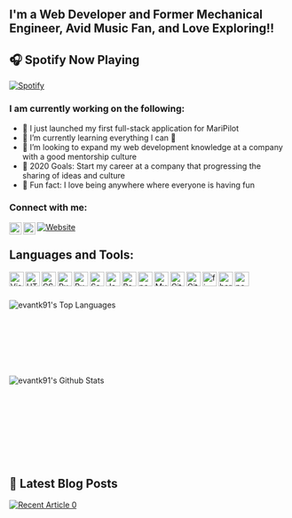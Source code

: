 ## I'm a  Web Developer and Former Mechanical Engineer, Avid Music Fan, and Love Exploring!!

## 🎧 Spotify Now Playing

[![Spotify](https://novatorem.evantk91.vercel.app/api/spotify)](https://open.spotify.com/user/1266565207)

### I am currently working on the following:

- 🍤 I just launched my first full-stack application for MariPilot
- 🌱 I’m currently learning everything I can 🤣
- 💼 I’m looking to expand my web development knowledge at a company with a good mentorship culture
- 🥅 2020 Goals: Start my career at a company that progressing the sharing of ideas and culture
- 🙌 Fun fact: I love being anywhere where everyone is having fun

### Connect with me:

[<img align="left" alt="evantk91 | YouTube" width="22px" src="https://cdn.jsdelivr.net/npm/simple-icons@v3/icons/youtube.svg" />][youtube]
[<img align="left" alt="evantk91 | LinkedIn" width="22px" src="https://cdn.jsdelivr.net/npm/simple-icons@v3/icons/linkedin.svg" />][linkedin]
[![Website](https://img.shields.io/website?down_message=offline&label=evan-greer.co&up_message=online&url=https%3A%2F%2Fwww.evan-greer.co%2F)][website]

## Languages and Tools:

<img align="left" alt="Visual Studio Code" width="26px" src="https://cdn.jsdelivr.net/npm/simple-icons@3.3.0/icons/visualstudio.svg" />
<img align="left" alt="HTML5" width="26px" src="https://cdn.jsdelivr.net/npm/simple-icons@3.3.0/icons/html5.svg" />
<img align="left" alt="CSS3" width="26px" src="https://cdn.jsdelivr.net/npm/simple-icons@3.3.0/icons/css3.svg" />
<img align="left" alt="Ruby" width="26px" src="https://cdn.jsdelivr.net/npm/simple-icons@3.3.0/icons/ruby.svg" />
<img align="left" alt="RubyOnRails" width="26px" src="https://cdn.jsdelivr.net/npm/simple-icons@3.3.0/icons/rubyonrails.svg" />
<img align="left" alt="Sass" width="26px" src="https://cdn.jsdelivr.net/npm/simple-icons@3.3.0/icons/sass.svg" />
<img align="left" alt="JavaScript" width="26px" src="https://cdn.jsdelivr.net/npm/simple-icons@3.3.0/icons/javascript.svg" />
<img align="left" alt="React" width="26px" src="https://cdn.jsdelivr.net/npm/simple-icons@3.3.0/icons/react.svg" />
<img align="left" alt="postgresql" width="26px" src="https://cdn.jsdelivr.net/npm/simple-icons@3.3.0/icons/postgresql.svg" />
<img align="left" alt="MySQL" width="26px" src="https://cdn.jsdelivr.net/npm/simple-icons@3.3.0/icons/mysql.svg" />
<img align="left" alt="Git" width="26px" src="https://cdn.jsdelivr.net/npm/simple-icons@3.3.0/icons/git.svg" />
<img align="left" alt="Github" width="26px" src="https://cdn.jsdelivr.net/npm/simple-icons@3.3.0/icons/github.svg" />
<img align="left" alt="firebase" width="26px" src="https://cdn.jsdelivr.net/npm/simple-icons@3.3.0/icons/firebase.svg" />
<img align="left" alt="heroku" width="26px" src="https://cdn.jsdelivr.net/npm/simple-icons@3.3.0/icons/heroku.svg" />
<img align="left" alt="postman" width="26px" src="https://cdn.jsdelivr.net/npm/simple-icons@3.3.0/icons/postman.svg" />

<br />
<br />
<br />

<img align="left" alt="evantk91's Top Languages" src="https://github-readme-stats.evantk91.vercel.app/api/top-langs/?username=evantk91&layout=compact" />

<br />
<br />
<br />
<br />
<br />
<br />
<br />
<br />

<img align="left" alt="evantk91's Github Stats" src="https://github-readme-stats.evantk91.vercel.app/api?username=evantk91&show_icons=true&hide_border=false&count_private=true&theme=vue" />

<br />
<br />
<br />
<br />
<br />
<br />
<br />
<br />
<br />

## 📕 Latest Blog Posts

<a target="_blank" href="https://github-readme-medium-recent-article.vercel.app/medium/@etgreer91/0"><img src="https://github-readme-medium-recent-article.vercel.app/@etgreer91/0" alt="Recent Article 0"></a> 


</details>

[website]: https://www.evan-greer.co/
[youtube]: https://www.youtube.com/channel/UC5It7uQ6rctmgjaqjyiGCUw
[linkedin]: https://www.linkedin.com/in/evantkgreer/
[medium]: https://medium.com/etgreer91